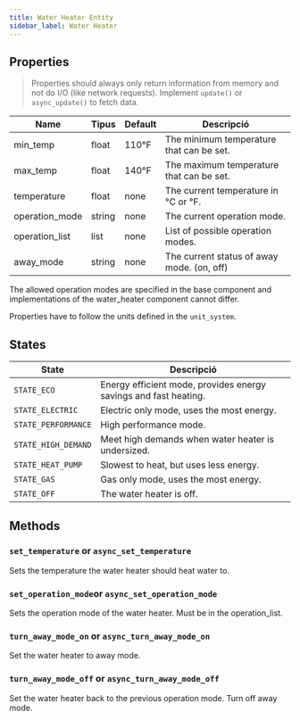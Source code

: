 ```yaml
---
title: Water Heater Entity
sidebar_label: Water Heater
---
```


## Properties

> Properties should always only return information from memory and not do I/O (like network requests). Implement `update()` or `async_update()` to fetch data.

| Name           | Tipus  | Default | Descripció                                 |
| -------------- | ------ | ------- | ------------------------------------------ |
| min_temp       | float  | 110°F   | The minimum temperature that can be set.   |
| max_temp       | float  | 140°F   | The maximum temperature that can be set.   |
| temperature    | float  | none    | The current temperature in °C or °F.       |
| operation_mode | string | none    | The current operation mode.                |
| operation_list | list   | none    | List of possible operation modes.          |
| away_mode      | string | none    | The current status of away mode. (on, off) |

The allowed operation modes are specified in the base component and implementations of the water_heater component cannot differ.

Properties have to follow the units defined in the `unit_system`.

## States

| State               | Descripció                                                       |
| ------------------- | ---------------------------------------------------------------- |
| `STATE_ECO`         | Energy efficient mode, provides energy savings and fast heating. |
| `STATE_ELECTRIC`    | Electric only mode, uses the most energy.                        |
| `STATE_PERFORMANCE` | High performance mode.                                           |
| `STATE_HIGH_DEMAND` | Meet high demands when water heater is undersized.               |
| `STATE_HEAT_PUMP`   | Slowest to heat, but uses less energy.                           |
| `STATE_GAS`         | Gas only mode, uses the most energy.                             |
| `STATE_OFF`         | The water heater is off.                                         |

## Methods

### `set_temperature` or `async_set_temperature`

Sets the temperature the water heater should heat water to.

### `set_operation_mode`or `async_set_operation_mode`

Sets the operation mode of the water heater. Must be in the operation_list.

### `turn_away_mode_on` or `async_turn_away_mode_on`

Set the water heater to away mode.

### `turn_away_mode_off` or `async_turn_away_mode_off`

Set the water heater back to the previous operation mode. Turn off away mode.